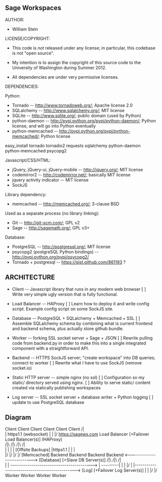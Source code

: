 Sage Workspaces
---------------

AUTHOR:

   * William Stein

LICENSE/COPYRIGHT: 

   * This code is *not* released under any license; in particular,
     this codebase is not "open source".

   * My intention is to assign the copyright of this source code to
     the University of Washington during Summer 2012.

   * All dependencies are under very permissive licenses.


DEPENDENCIES:

Python:

   * Tornado -- http://www.tornadoweb.org/; Apache license 2.0
   * SQLalchemy -- http://www.sqlalchemy.org/; MIT license
   * SQLite -- http://www.sqlite.org/; public domain (used by Python)
   * python-daemon -- http://pypi.python.org/pypi/python-daemon/; Python license, and will go into Python eventually
   * python-memcached -- http://pypi.python.org/pypi/python-memcached/; Python license

easy_install tornado tornadio2 requests sqlalchemy python-daemon python-memcached psycopg2

Javascript/CSS/HTML:

   * jQuery, jQuery-ui, jQuery-mobile -- http://jquery.org/; MIT license
   * codemirror2 -- http://codemirror.net/; basically MIT license
   * jquery activity indicator -- MIT license
   * SockJS

Library dependency:
   * memcached -- http://memcached.org/; 3-clause BSD

Used as a separate process (no library linking):
   * Git -- http://git-scm.com/; GPL v2
   * Sage -- http://sagemath.org/; GPL v3+
  
Database:
   * PostgreSQL -- http://postgresql.org/; MIT license
   * psycopg2 (postgreSQL Python bindings) -- http://pypi.python.org/pypi/psycopg2/
   * Tornado + postgresql -- https://gist.github.com/861193 ?


ARCHITECTURE
------------
  * Client -- Javascript library that runs in any modern web browser
    [ ] Write very simple ugly version that is fully functional.

  * Load Balancer -- HAProxy
    [ ] Learn how to deploy it and write config script.
        Example config script on some SockJS site.

  * Database -- PostgreSQL + SQLalchemy + Memcached + SSL
    [ ] Assemble SQLalchemy schema by combining what is current
        frontend and backend schema, plus actually store github bundle.

  * Worker -- forking SSL socket server + Sage + JSON
    [ ] Rewrite pulling code from backend.py in order to make this
        into a single integrated component with a straightforward API.

  * Backend -- HTTPS SockJS server; "create workspace" into DB queries; connect to worker
    [ ] Rewrite what I have to use SockJS (remove socket.io)

  * Static HTTP server -- simple nginx (no ssl)
    [ ] Configuration so my static/ directory served using nginx.
    [ ] Ability to serve static/ content created via statically publishing workspaces

  * Log server -- SSL socket server + database writer + Python logging
    [ ] update to use PostgreSQL database


Diagram
-------
   Client    Client    Client   Client   Client  Client
     /|\
      |
   https1.1 (websocket)
      |
      |
     \|/ https://sagews.com
 Load Balancer                        [+Failover Load Balancer(s)]    (HAProxy)  
 /|\       /|\      /|\      /|\
  |         |        |        |                                                   [Offsite Backups]
  |https1.1 |        |        |                                     
 \|/       \|/      \|/      \|/                                    [Memcached] 
Backend  Backend  Backend  Backend    <--------------------------->  [Database]   [+Slave DB Server(s)]
           /|\      /|\                                                  /|\
            |        |        ------------------------------------------> |
   ---------|        |        |                                          \|/
   |                 |----------------------------------------------->  [Log]     [+Failover Log Server(s)]
   |                          |
  \|/                        \|/
Worker   Worker    Worker   Worker

